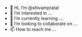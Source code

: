 - 👋 Hi, I’m @shivampratal
- 👀 I’m interested in ...
- 🌱 I’m currently learning ...
- 💞️ I’m looking to collaborate on ...
- 📫 How to reach me ...

<!---
shivampratal/shivampratal is a ✨ special ✨ repository because its `README.md` (this file) appears on your GitHub profile.
You can click the Preview link to take a look at your changes.
--->
